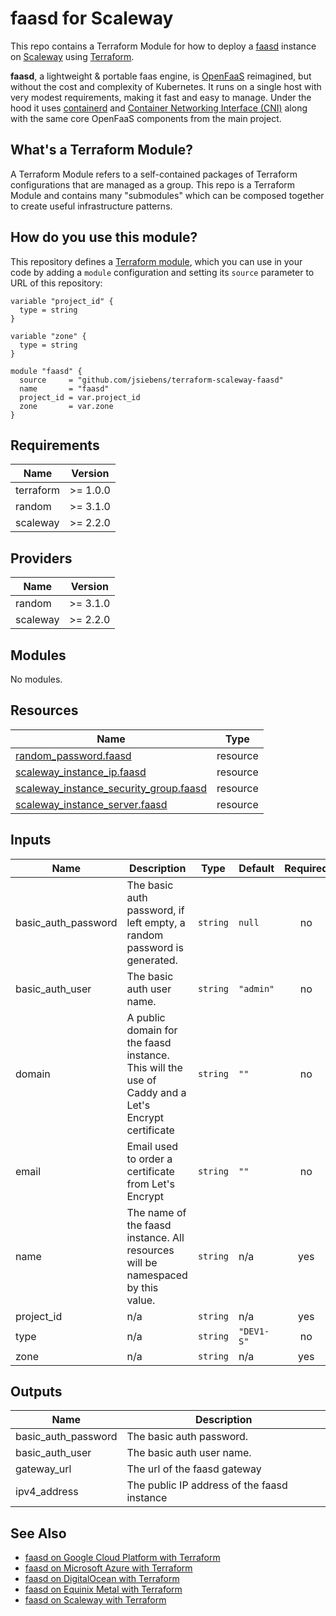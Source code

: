 # faasd for Scaleway

This repo contains a Terraform Module for how to deploy a [faasd](https://github.com/openfaas/faasd) instance on
[Scaleway](https://scaleway.com/) using [Terraform](https://www.terraform.io/).

__faasd__, a lightweight & portable faas engine, is [OpenFaaS](https://github.com/openfaas/) reimagined, but without the cost and complexity of Kubernetes. It runs on a single host with very modest requirements, making it fast and easy to manage. Under the hood it uses [containerd](https://containerd.io/) and [Container Networking Interface (CNI)](https://github.com/containernetworking/cni) along with the same core OpenFaaS components from the main project.

## What's a Terraform Module?

A Terraform Module refers to a self-contained packages of Terraform configurations that are managed as a group. This repo
is a Terraform Module and contains many "submodules" which can be composed together to create useful infrastructure patterns.

## How do you use this module?

This repository defines a [Terraform module](https://www.terraform.io/docs/modules/usage.html), which you can use in your
code by adding a `module` configuration and setting its `source` parameter to URL of this repository:

```hcl
variable "project_id" {
  type = string
}

variable "zone" {
  type = string
}

module "faasd" {
  source     = "github.com/jsiebens/terraform-scaleway-faasd"
  name       = "faasd"
  project_id = var.project_id
  zone       = var.zone
}
```

<!-- BEGIN_TF_DOCS -->
## Requirements

| Name | Version |
|------|---------|
| terraform | >= 1.0.0 |
| random | >= 3.1.0 |
| scaleway | >= 2.2.0 |

## Providers

| Name | Version |
|------|---------|
| random | >= 3.1.0 |
| scaleway | >= 2.2.0 |

## Modules

No modules.

## Resources

| Name | Type |
|------|------|
| [random_password.faasd](https://registry.terraform.io/providers/hashicorp/random/latest/docs/resources/password) | resource |
| [scaleway_instance_ip.faasd](https://registry.terraform.io/providers/scaleway/scaleway/latest/docs/resources/instance_ip) | resource |
| [scaleway_instance_security_group.faasd](https://registry.terraform.io/providers/scaleway/scaleway/latest/docs/resources/instance_security_group) | resource |
| [scaleway_instance_server.faasd](https://registry.terraform.io/providers/scaleway/scaleway/latest/docs/resources/instance_server) | resource |

## Inputs

| Name | Description | Type | Default | Required |
|------|-------------|------|---------|:--------:|
| basic\_auth\_password | The basic auth password, if left empty, a random password is generated. | `string` | `null` | no |
| basic\_auth\_user | The basic auth user name. | `string` | `"admin"` | no |
| domain | A public domain for the faasd instance. This will the use of Caddy and a Let's Encrypt certificate | `string` | `""` | no |
| email | Email used to order a certificate from Let's Encrypt | `string` | `""` | no |
| name | The name of the faasd instance. All resources will be namespaced by this value. | `string` | n/a | yes |
| project\_id | n/a | `string` | n/a | yes |
| type | n/a | `string` | `"DEV1-S"` | no |
| zone | n/a | `string` | n/a | yes |

## Outputs

| Name | Description |
|------|-------------|
| basic\_auth\_password | The basic auth password. |
| basic\_auth\_user | The basic auth user name. |
| gateway\_url | The url of the faasd gateway |
| ipv4\_address | The public IP address of the faasd instance |
<!-- END_TF_DOCS -->

## See Also

- [faasd on Google Cloud Platform with Terraform](https://github.com/jsiebens/terraform-google-faasd)
- [faasd on Microsoft Azure with Terraform](https://github.com/jsiebens/terraform-azurerm-faasd)
- [faasd on DigitalOcean with Terraform](https://github.com/jsiebens/terraform-digitalocean-faasd)
- [faasd on Equinix Metal with Terraform](https://github.com/jsiebens/terraform-equinix-faasd)
- [faasd on Scaleway with Terraform](https://github.com/jsiebens/terraform-scaleway-faasd)
